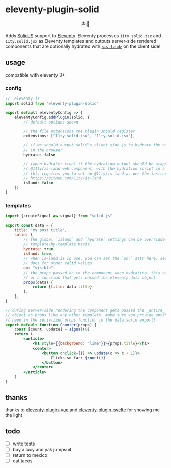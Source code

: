 # eleventy-plugin-solid

<center>🏝️💖</center>

Adds [SolidJS](https://www.solidjs.com) support to
[Eleventy](https://www.11ty.dev). Eleventy processes `11ty.solid.tsx` and
`11ty.solid.jsx` as Eleventy templates and outputs server-side rendered
components that are optionally hydrated with
[`<is-land>`](https://github.com/11ty/is-land) on the client side!

## usage

compatible with eleventy 3+

### config

```ts
// .eleventy.js
import solid from "eleventy-plugin-solid"

export default eleventyConfig => {
	eleventyConfig.addPlugin(solid, {
        // default options shown

        // the file extensions the plugin should register
        extensions: ["11ty.solid.tsx", "11ty.solid.jsx"],

        // if we should output solid's client side js to hydrate the component
        // in the browser
        hydrate: false

        // (when hydrate: true) if the hydration output should be wrapped in a
        // @11ty/is-land web component, with the hydration script in a data-island
        // this requires you to set up @11ty/is-land as per the instructions
        // https://github.com/11ty/is-land
        island: false
    })
}
```

### templates

```jsx
import {createSignal as signal} from "solid-js"

export const data = {
	title: "my post title",
	solid: {
		// the global `island` and `hydrate` settings can be overridden on a
		// template-by-template basis
		hydrate: true,
		island: true,
		// when is-land is in use, you can set the `on:` attr here. see is-land
		// docs for other valid values
		on: "visible",
		// the props passed on to the component when hydrating. this can be an object
		// or a function that gets passed the eleventy data object
		props(data) {
			return {title: data.title}
		},
	},
}

// during server-side rendering the component gets passed the _entire_ data
// object as props like any other template. make sure you provide anything you
// need in the serialized props function in the data.solid export!
export default function Counter(props) {
	const [count, update] = signal(0)
	return (
		<article>
			<h1 style={{background: "lime"}}>{props.title}</h1>
			<center>
				<button onclick={() => update(c => c + 1)}>
					Clicks so far: {count()}
				</button>
			</center>
		</article>
	)
}
```

## thanks

thanks to [eleventy-plugin-vue](https://github.com/11ty/eleventy-plugin-vue/)
and [eleventy-plugin-svelte](https://github.com/gobeli/eleventy-plugin-svelte)
for showing me the light

## todo

- [ ] write tests
- [ ] buy a lucy and yak jumpsuit
- [ ] return to mexico
- [ ] eat tacos
